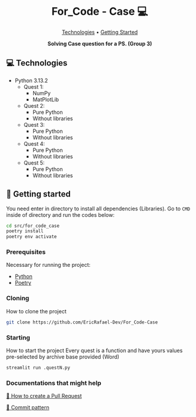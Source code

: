 <h1 align="center" style="font-weight: bold;">For_Code - Case 💻</h1>

<p align="center">
 <a href="#tech">Technologies</a> • 
 <a href="#started">Getting Started</a> 
</p>

<p align="center">
    <b>Solving Case question for a PS. (Group 3)</b>
</p>


<h2 id="technologies">💻 Technologies</h2>

- Python 3.13.2
    - Quest 1:
        - NumPy
        - MatPlotLib
    - Quest 2:
        - Pure Python
        - Without libraries
    - Quest 3:
        - Pure Python
        - Without libraries
    - Quest 4:
        - Pure Python
        - Without libraries
    - Quest 5:
        - Pure Python
        - Without libraries

<h2 id="started">🚀 Getting started</h2>

You need enter in directory to install all dependencies (Libraries). Go to ```CMD``` inside of directory and run the codes below:

```bash
cd src/for_code_case
poetry install
poetry env activate
```

<h3>Prerequisites</h3>

Necessary for running the project:

- [Python](https://python.org)
- [Poetry](https://python-poetry.org)

<h3>Cloning</h3>

How to clone the project

```bash
git clone https://github.com/EricRafael-Dev/For_Code-Case
```

<h3>Starting</h3>

How to start the project
Every quest is a function and have yours values pre-selected by archive base provided (Word)

```bash
streamlit run .questN.py
```

<h3>Documentations that might help</h3>

[📝 How to create a Pull Request](https://www.atlassian.com/br/git/tutorials/making-a-pull-request)

[💾 Commit pattern](https://gist.github.com/joshbuchea/6f47e86d2510bce28f8e7f42ae84c716)
